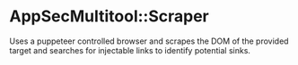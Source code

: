 # AppSecMultitool::Scraper

Uses a puppeteer controlled browser and scrapes the DOM of the provided target and 
searches for injectable links to identify potential sinks.

  
